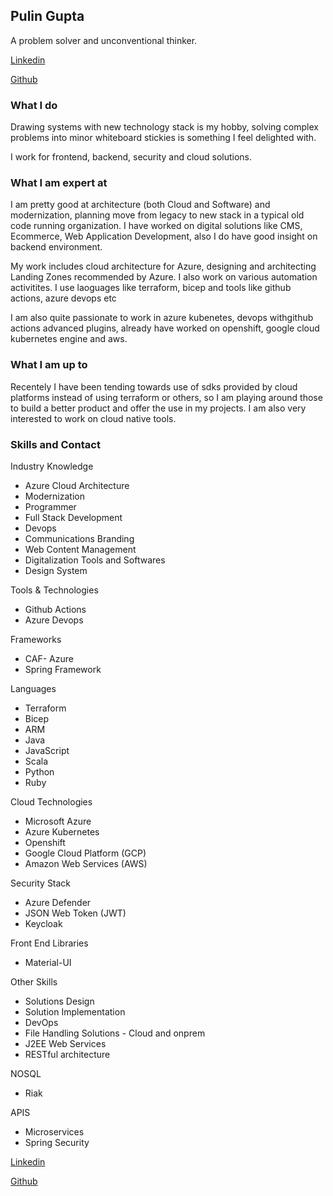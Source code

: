## Pulin Gupta

A problem solver and unconventional thinker. 

[Linkedin](https://www.linkedin.com/in/pulin-gupta/)

[Github](https://github.com/pulingupta)

### What I do

Drawing systems with new technology stack is my hobby, solving complex problems into minor whiteboard stickies is something I feel delighted with. 

I work for frontend, backend, security and cloud solutions.

### What I am expert at

I am pretty good at architecture (both Cloud and Software) and modernization, planning move from legacy to new stack in a typical old code running organization. I have worked on digital solutions like CMS, Ecommerce, Web Application Development, also I do have good insight on backend environment.

My work includes cloud architecture for Azure, designing and architecting Landing Zones recommended by Azure. I also work on various automation activitites. I use laoguages like terraform, bicep and tools like github actions, azure devops etc

I am also quite passionate to work in azure kubenetes, devops withgithub actions advanced plugins, already have worked on openshift, google cloud kubernetes engine and aws.

### What I am up to
Recentely I have been tending towards use of sdks provided by cloud platforms instead of using terraform or others, so I am playing around those to build a better product and offer the use in my projects.
I am also very interested to work on cloud native tools.

### Skills and Contact

Industry Knowledge

- Azure Cloud Architecture
- Modernization
- Programmer
- Full Stack Development
- Devops
- Communications Branding
- Web Content Management
- Digitalization Tools and Softwares
- Design System

Tools & Technologies
- Github Actions
- Azure Devops

Frameworks
- CAF- Azure
- Spring Framework

Languages
- Terraform
- Bicep
- ARM
- Java
- JavaScript
- Scala
- Python
- Ruby

Cloud Technologies
- Microsoft Azure
- Azure Kubernetes
- Openshift
- Google Cloud Platform (GCP)
- Amazon Web Services (AWS)

Security Stack
- Azure Defender
- JSON Web Token (JWT)
- Keycloak

Front End Libraries
- Material-UI

Other Skills 

- Solutions Design
- Solution Implementation
- DevOps
- File Handling Solutions - Cloud and onprem
- J2EE Web Services
- RESTful architecture

NOSQL 
- Riak

APIS
- Microservices
- Spring Security

[Linkedin](https://www.linkedin.com/in/pulin-gupta/)

[Github](https://github.com/pulingupta)

